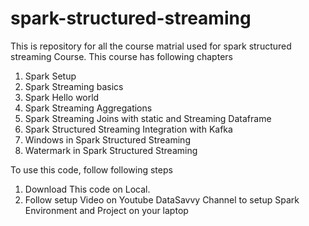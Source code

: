 # spark-structured-streaming
This is repository for all the course matrial used for spark structured streaming Course.
This course has following chapters
1. Spark Setup
2. Spark Streaming basics
3. Spark Hello world
4. Spark Streaming Aggregations
5. Spark Streaming Joins with static and Streaming Dataframe
6. Spark Structured Streaming Integration with Kafka
7. Windows in Spark Structured Streaming
8. Watermark in Spark Structured Streaming

To use this code, follow following steps

1. Download This code on Local.
2. Follow setup Video on Youtube DataSavvy Channel to setup Spark Environment and Project on your laptop

